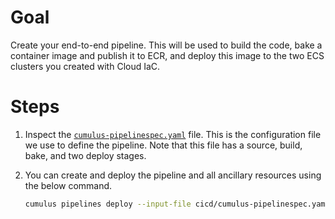 # Goal
Create your end-to-end pipeline.  This will be used to build the code, bake a container image and publish it to ECR, and deploy this image to the two ECS clusters you created with Cloud IaC.  

# Steps

1. Inspect the [`cumulus-pipelinespec.yaml`](../cicd/cumulus-pipelinespec.yaml) file.  This is the configuration file we use to define the pipeline.  Note that this file has a source, build, bake, and two deploy stages.

1. You can create and deploy the pipeline and all ancillary resources using the below command.
    ```sh
    cumulus pipelines deploy --input-file cicd/cumulus-pipelinespec.yaml --profile tr-tax-prof-cicd-sandbox  --region eu-west-1 --require-approval never
    ```
